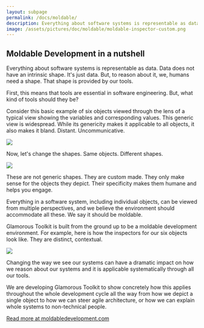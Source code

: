 ```yaml
---
layout: subpage
permalink: /docs/moldable/
description: Everything about software systems is representable as data. Data does not have an intrinsic shape. It's just data. But, to reason about it, we, humans need a shape. That shape is provided by our tools.
image: /assets/pictures/doc/moldable/moldable-inspector-custom.png
---
```


<section id="getstarted">
  <div class="container pt-5 pb-5 jumbotron-small">
    <div class="row">
      <div class="col-md-12">
        <h1>Moldable Development in a nutshell</h1>
        <p>
          Everything about software systems is representable as data. Data does not have an intrinsic shape. It's just data. But, to reason about it, we, humans need a shape. That shape is provided by our tools.
        </p>
        <p>First, this means that tools are essential in software engineering. But, what kind of tools should they be?</p>
        <p>Consider this basic example of six objects viewed through the lens of a typical view showing the variables and corresponding values. This generic view is widespread. While its genericity makes it applicable to all objects, it also makes it bland. Distant. Uncommunicative.</p>
        <p><img src="/assets/pictures/moldable-inspector-raw.png"/></p>
        <p>Now, let's change the shapes. Same objects. Different shapes.</p>
        <p><img src="/assets/pictures/moldable-inspector-custom.png"/></p>
        <p>These are not generic shapes. They are custom made. They only make sense for the objects they depict. Their specificity makes them humane and helps you engage.</p>
        <p>Everything in a software system, including individual objects, can be viewed from multiple perspectives, and we believe the environment should accommodate all these. We say it should be moldable.</p>
        <p>Glamorous Toolkit is built from the ground up to be a moldable development environment. For example, here is how the inspectors for our six objects look like. They are distinct, contextual.</p>
        <p><img src="/assets/pictures/moldable-inspector-all.png"/></p>
        <p>Changing the way we see our systems can have a dramatic impact on how we reason about our systems and it is applicable systematically through all our tools.</p>
        <p>We are developing Glamorous Toolkit to show concretely how this applies throughout the whole development cycle all the way from how we depict a single object to how we can steer agile architecture, or how we can explain whole systems to non-technical people.</p>
        <p class="lead"><a href="https://moldabledevelopment.com" class="download-all-button btn btn-block btn-lg btn-margin btn-default">Read more at moldabledevelopment.com</a></p>
      </div>
    </div>
  </div>
</section>

